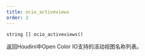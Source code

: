 ```yaml
---
title: ocio_activeviews
order: 2
---
```

`string [] ocio_activeviews()`

返回Houdini中Open Color IO支持的活动视图名称列表。